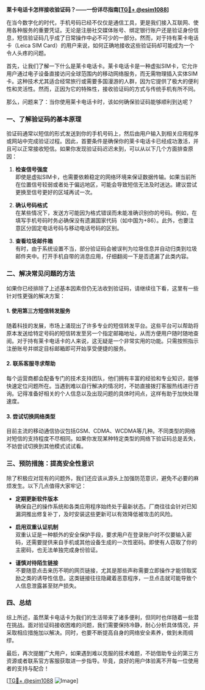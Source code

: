**莱卡电话卡怎样接收验证码？——一份详尽指南[[TG💪+ @esim1088](https://t.me/s/esim1088)]**

在当今数字化的时代，手机号码已经不仅仅是通信工具，更是我们接入互联网、使用各种服务的重要凭证。无论是注册社交媒体账号、绑定银行账户还是验证身份信息，短信验证码几乎成了日常操作中必不可少的一部分。然而，对于持有莱卡电话卡（Leica SIM Card）的用户来说，如何正确地接收这些验证码却可能成为一个令人头疼的问题。

首先，让我们了解一下什么是莱卡电话卡。莱卡电话卡是一种虚拟SIM卡，它允许用户通过电子设备直接访问全球范围内的移动网络服务，而无需物理插入实体SIM卡。这种技术尤其适合经常旅行或需要多国漫游的人群，因为它提供了极大的便利性和灵活性。然而，正因为它的特殊性，接收验证码的方式与传统手机有所不同。

那么，问题来了：当你使用莱卡电话卡时，该如何确保验证码能够顺利到达呢？

### **一、了解验证码的基本原理**

验证码通常以短信的形式发送到你的手机号码上，然后由用户输入到相关应用程序或网站中完成验证过程。因此，首要条件是确保你的莱卡电话卡已经成功激活，并且可以正常接收短信。如果你发现验证码迟迟未到，可以从以下几个方面排查原因：

1. **检查信号强度**  
   即使是虚拟SIM卡，也需要依赖稳定的网络环境来保证数据传输。如果当前所在位置信号较弱或者处于偏远地区，可能会导致短信无法及时送达。建议尝试更换至信号更好的区域再试一次。

2. **确认号码格式**  
   在某些情况下，发送方可能因为格式错误而未能准确识别你的号码。例如，在填写手机号码时务必确保没有遗漏国家代码（如中国为+86）。此外，也要注意区分固定电话号码与移动电话号码的区别。

3. **查看垃圾邮件箱**  
   有时，由于系统设置不当，部分验证码会被误判为垃圾信息并自动归类到垃圾邮件夹中。打开手机自带的消息应用，仔细翻阅一下是否遗漏了此类内容。

### **二、解决常见问题的方法**

如果你已经排除了上述基本因素但仍无法收到验证码，请继续往下看，这里有一些针对性更强的解决方案：

#### **1. 使用第三方短信转发服务**
随着科技的发展，市场上涌现出了许多专业的短信转发平台。这些平台可以帮助将原本发送给特定号码的短信转发至另一个指定邮箱地址，从而方便用户随时随地查阅。对于持有莱卡电话卡的人来说，这无疑是一个非常实用的功能。只需按照指示注册账号并绑定目标邮箱即可开始享受便捷的服务。

#### **2. 联系客服寻求帮助**
每个运营商都会配备专门的技术支持团队，他们拥有丰富的经验和专业知识，能够快速定位问题所在。当遇到难以自行解决的情况时，不妨直接拨打客服热线进行咨询。记得准备好相关的个人信息以及出现问题的具体时间点，这样有助于加快处理速度。

#### **3. 尝试切换网络类型**
目前主流的移动通信协议包括GSM、CDMA、WCDMA等几种。不同类型的网络对短信的支持程度不尽相同。如果你发现某种特定类型的网络下验证码总是丢失，不妨尝试切换到其他模式试试看。

### **三、预防措施：提高安全性意识**

除了积极应对现有的问题外，我们还应该从源头上加强防范意识，避免不必要的麻烦发生。以下几点值得大家牢记：

- **定期更新软件版本**  
  确保自己的操作系统和各类应用程序始终处于最新状态。厂商往往会针对已知漏洞推出修复补丁，及时安装这些更新可以有效降低被攻击的风险。

- **启用双重认证机制**  
  双重认证是一种额外的安全保护手段，要求用户在登录账户时不仅要输入密码，还需要提供来自手机或其他设备生成的一次性密码。即使有人窃取了你的主密码，也无法单独完成身份验证。

- **谨慎对待陌生链接**  
  不要随意点击来历不明的网页链接，尤其是那些声称需要立即操作才能领取奖励之类的诱导性信息。这类链接往往隐藏着恶意程序，一旦点击就可能导致个人信息泄露甚至财产损失。

### **四、总结**

综上所述，虽然莱卡电话卡为我们的生活带来了诸多便利，但同时也伴随着一些潜在挑战。面对验证码接收困难的问题，我们需要保持冷静，耐心分析具体情况，并采取相应措施加以解决。同时，也要不断提高自身的网络安全素养，做到未雨绸缪。

最后，再次提醒广大用户，如果遇到难以克服的技术难题，不妨借助专业的第三方资源或者联系官方客服获取进一步指导。毕竟，良好的用户体验离不开每一位使用者的支持与配合！

[[TG💪+ @esim1088](https://t.me/s/esim1088) ![Image](https://i.postimg.cc/4NQfJmqS/Snipaste-2025-05-13-00-14-12.png)]